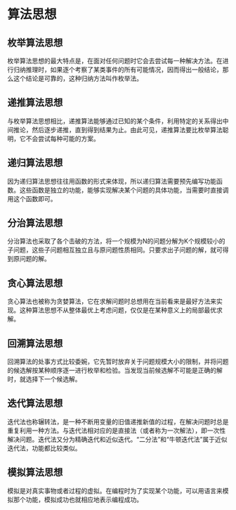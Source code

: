 # 算法思想
## 枚举算法思想
枚举算法思想的最大特点是，在面对任何问题时它会去尝试每一种解决方法。在进行归纳推理时，如果逐个考察了某类事件的所有可能情况，因而得出一般结论，那么这个结论是可靠的，这种归纳方法叫作枚举法。

## 递推算法思想
与枚举算法思想相比，递推算法能够通过已知的某个条件，利用特定的关系得出中间推论，然后逐步递推，直到得到结果为止。由此可见，递推算法要比枚举算法聪明，它不会尝试每种可能的方案。

## 递归算法思想
因为递归算法思想往往用函数的形式来体现，所以递归算法需要预先编写功能函数。这些函数是独立的功能，能够实现解决某个问题的具体功能，当需要时直接调用这个函数即可。

## 分治算法思想
分治算法也采取了各个击破的方法，将一个规模为N的问题分解为K个规模较小的子问题，这些子问题相互独立且与原问题性质相同。只要求出子问题的解，就可得到原问题的解。

## 贪心算法思想
贪心算法也被称为贪婪算法，它在求解问题时总想用在当前看来是最好方法来实现。这种算法思想不从整体最优上考虑问题，仅仅是在某种意义上的局部最优求解。

## 回溯算法思想
回溯算法的处事方式比较委婉，它先暂时放弃关于问题规模大小的限制，并将问题的候选解按某种顺序逐一进行枚举和检验。当发现当前候选解不可能是正确的解时，就选择下一个候选解。

## 迭代算法思想
迭代法也称辗转法，是一种不断用变量的旧值递推新值的过程，在解决问题时总是重复利用一种方法。与迭代法相对应的是直接法（或者称为一次解法），即一次性解决问题。迭代法又分为精确迭代和近似迭代。“二分法”和“牛顿迭代法”属于近似迭代法，功能都比较类似。

## 模拟算法思想
模拟是对真实事物或者过程的虚拟。在编程时为了实现某个功能，可以用语言来模拟那个功能，模拟成功也就相应地表示编程成功。

